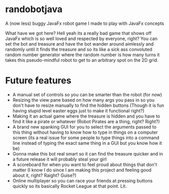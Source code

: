 # randobotjava
A (now less) buggy JavaFx robot game I made to play with JavaFx concepts

What have we got here? Hell yeah its a really bad game that shows off JavaFx which is so well loved and respected by
everyone, right? 
You can set the bot and treasure and have the bot wander around aimlessly and randomly until it finds the treasure and so
its like a sick ass convoluted random number generator where the random number is how many turns it takes this pseudo-mindful 
robot to get to an arbitrary spot on the 2D grid.

# Future features
* A manual set of controls so you can be smarter than the robot (for now)
* Resizing the view pane based on how many args you pass in so you don't have to resize manually to find the hidden buttons
(Though it is fun having stupid level easter eggs just to make it functional right?)
* Making it an actual game where the treasure is hidden and you have to find it like a pirate or whatever (Robot Pirates are
a thing, right? Right?)
* A brand new spanking GUI for you to select the arguments passed to this thing without having to know how to type in 
things on a computer screen (its a real issue for some people to type things into a command line instead of typing the exact
same thing in a GUI but you know how it be)
* Gonna make this bot real smart so it can find the treasure quicker and in a future release it will probably steal your
girl
* A scoreboard for when you want to feel proud about things that don't matter (I know I do since I am making this project and
feeling good about it, right? Raight? Guise?)
* Online multiplayer so you can race your friends at pressing buttons quickly so its basically Rocket League at that point. Lit.
